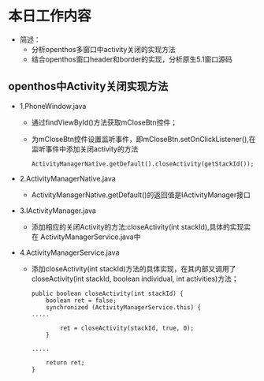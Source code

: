 # 本日工作内容

  - 简述：
    - 分析openthos多窗口中activity关闭的实现方法
    - 结合openthos窗口header和border的实现，分析原生5.1窗口源码
    
## openthos中Activity关闭实现方法

  - 1.PhoneWindow.java

    - 通过findViewById()方法获取mCloseBtn控件；
    - 为mCloseBtn控件设置监听事件，即mCloseBtn.setOnClickListener(),在监听事件中添加关闭activity的方法
    
          ActivityManagerNative.getDefault().closeActivity(getStackId());
      
  - 2.ActivityManagerNative.java

    - ActivityManagerNative.getDefault()的返回值是IActivityManager接口
   
  - 3.IActivityManager.java
 
    - 添加相应的关闭Activity的方法:closeActivity(int stackId),具体的实现实在 ActivityManagerService.java中
   
  - 4.ActivityManagerService.java

    - 添加closeActivity(int stackId)方法的具体实现，在其内部又调用了closeActivity(int stackId, boolean individual, int activities)方法；
    
          public boolean closeActivity(int stackId) {
              boolean ret = false;
              synchronized (ActivityManagerService.this) {
          .....    

                  ret = closeActivity(stackId, true, 0);
              }

          .....
          
              return ret;
          }
